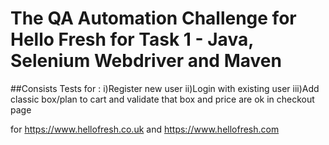 # The QA Automation Challenge for Hello Fresh for Task 1 - Java, Selenium Webdriver and Maven

##Consists Tests for :
i)Register new user
ii)Login with existing user
iii)Add classic box/plan to cart and validate that box and price are ok in checkout page

for https://www.hellofresh.co.uk and https://www.hellofresh.com